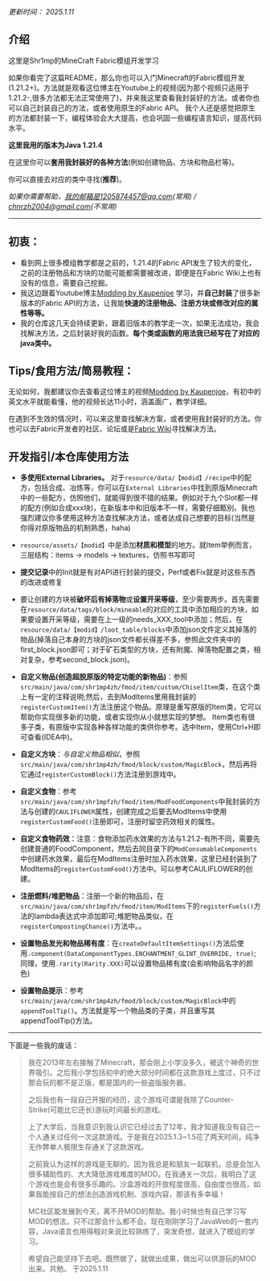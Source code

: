 *更新时间： 2025.1.11*

## 介绍

这里是Shr1mp的MineCraft Fabric模组开发学习

如果你看完了这篇README，那么你也可以入门Minecraft的Fabric模组开发(1.21.2+)。方法就是观看这位博主在Youtube上的视频(因为那个视频只适用于1.21.2-,很多方法都无法正常使用了)，并来我这里查看我封装好的方法。或者你也可以自己封装自己的方法，或者使用原生的Fabric API。
我个人还是感觉把原生的方法都封装一下，编程体验会大大提高，也会巩固一些编程语言知识，提高代码水平。

**这里我用的版本为Java 1.21.4**

在这里你可以**套用我封装好的各种方法**(例如创建物品、方块和物品栏等)。

你可以直接去对应的类中寻找(**推荐**)。

_如果你需要帮助，我的邮箱是1205874457@qq.com(常用) / chnrzh2004@gmail.com(不常用)_ 

---

## 初衷：

* 看到网上很多模组教学都是之前的，1.21.4的Fabric API发生了较大的变化，之前的注册物品和方块的功能可能都需要被改进，即便是在Fabric Wiki上也有没有的信息，需要自己挖掘。
* 我这边跟着Youtube博主[Modding by Kaupenjoe](https://www.youtube.com/@ModdingByKaupenjoe) 学习，并**自己封装**了很多新版本的Fabric API的方法，让我能**快速的注册物品、注册方块或修改对应的属性等等。**
* 我的仓库这几天会持续更新，跟着旧版本的教学走一次，如果无法成功，我会找解决方法，之后封装好我的函数。**每个类或函数的用法我已经写在了对应的java类中。**


## Tips/食用方法/简易教程：

无论如何，我都建议你去查看这位博主的视频[Modding by Kaupenjoe](https://www.youtube.com/@ModdingByKaupenjoe)，有初中的英文水平就能看懂，他的视频长达11小时，涵盖面广，教学详细。

在遇到不生效的情况时，可以来这里查找解决方案，或者使用我封装好的方法。你也可以去Fabric开发者的社区、论坛或是[Fabric Wiki](https://wiki.fabricmc.net/start)寻找解决方法。

开发指引/本仓库使用方法 
---
* **多使用External Libraries。**
对于`resource/data/【modid】/recipe`中的配方，包括合成、冶炼等，你可以在`External Libraries`中找到原版Minecraft中的一些配方，仿照他们，就能得到很不错的结果。例如对于九个Slot都一样的配方(例如合成xxx块)，在新版本中和旧版本不一样，需要仔细甄别。我也强烈建议你多使用这种方法查找解决方法，或者达成自己想要的目标(当然是你得对原版物品的机制熟悉，haha)


* `resource/assets/【modid】`中是添加**材质和模型**的地方。就Item举例而言，三层结构：items -> models -> textures，仿照书写即可


* **提交记录**中的Init就是有对API进行封装的提交，Perf或者Fix就是对这些东西的改进或修复


* 要让创建的方块被**破坏后有掉落物**或**设置开采等级**，至少需要两步。首先需要在`resource/data/tags/block/mineable`的对应的工具中添加相应的方块，如果要设置开采等级，需要在上一级的needs_XXX_tool中添加；然后，在`resource/data/【modid】/loot_table/blocks`中添加json文件定义其掉落的物品(掉落自己本身的方块的json文件都长得差不多，参照此文件夹中的first_block.json即可；对于矿石类型的方块，还有附魔、掉落物配置之类，相对复杂，参考second_block.json)。


* **自定义物品(创造超脱原版的特定功能的新物品)**：参照`src/main/java/com/shr1mp4zh/fmod/item/custom/ChiselItem`类，在这个类上有一定的注释说明;然后，去到ModItems里用我封装的`registerCustomItem()`方法注册这个物品。原理是重写原版的Item类，它可以帮助你实现很多新的功能，或者实现你从小就想实现的梦想。
 Item类也有很多子类，有原版中实现各种各样功能的类供你参考。选中Item，使用Ctrl+H即可查看(IDEA中)。


* **自定义方块**：_与自定义物品相似_，参照`src/main/java/com/shr1mp4zh/fmod/block/custom/MagicBlock`，然后再将它通过`registerCustomBlock()`方法注册到游戏中。


* **自定义食物**：参考`src/main/java/com/shr1mpfzh/fmod/item/ModFoodComponents`中我封装的方法与创建的`CAULIFLOWER`属性，创建完成之后要去ModItems中使用`registerCustomFood()`注册即可，注册时留空药效相关的属性。

* **自定义食物药效**：注意：食物添加药水效果的方法与1.21.2-有所不同，需要先创建普通的FoodComponent，然后去同目录下的`ModConsumableComponents`中创建药水效果，最后在ModItems注册时加入药水效果，这里已经封装到了ModItems的`registerCustomFood()`方法中。可以参考CAULIFLOWER的创建。


* **注册燃料/堆肥物品**：注册一个新的物品后，在`src/main/java/com/shr1mpfzh/fmod/item/ModItems`下的`registerFuels()`方法的lambda表达式中添加即可;堆肥物品类似，在`registerCompostingChance()`方法中。。


* **设置物品发光和物品稀有度**：在`createDefaultItemSettings()`方法后使用`.component(DataComponentTypes.ENCHANTMENT_GLINT_OVERRIDE, true)`;同理，使用`.rarity(Rarity.XXX)`可以设置物品稀有度(会影响物品名字的颜色)


* **设置物品提示**：参考`src/main/java/com/shr1mp4zh/fmod/block/custom/MagicBlock`中的`appendToolTip()`。方法就是写一个物品类的子类，并且重写其appendToolTip()方法。


---

下面是一些我的废话：

> 我在2013年左右接触了Minecraft，那会刚上小学没多久，被这个神奇的世界吸引。之后我小学包括初中的绝大部分时间都在这款游戏上度过，只不过那会玩的都不是正版，都是国内的一些盗版服务器。
> 
> 之后我也有一段自己开服的经历，这个游戏可谓是我除了Counter-Strike(可能比它还长)游玩时间最长的游戏。
> 
> 上了大学后，当我意识到我认识它已经过去了12年，我才知道我没有自己一个人通关过任何一次这款游戏。于是我在2025.1.3~1.5花了两天时间，纯净无作弊单人极限生存通关了这款游戏。
> 
> 之前我认为这样的游戏是无聊的。因为我总是和朋友一起联机，总是会加入很多辅助性的、大大降低游戏难度的MOD。在我通关一次后，我明白了这个游戏也是会有很多乐趣的。沙盒游戏的开放程度很高，自由度也很高，如果我能按自己的想法创造游戏机制、游戏内容，那该有多幸福！
> 
> MC社区能发展到今天，离不开MOD的帮助。我小时候也有自己学习写MOD的想法，只不过那会什么都不会。现在刚刚学习了JavaWeb的一套内容，Java语言也用得相对来说比较熟练了，突发奇想，就进入了模组的学习。
> 
> 希望自己能坚持下去吧。既然做了，就做出成果，做出可以供游玩的MOD出来。共勉。 于2025.1.11
